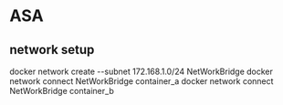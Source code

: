# ASA

## network setup 
docker network create --subnet 172.168.1.0/24 NetWorkBridge
docker network connect NetWorkBridge container_a
docker network connect NetWorkBridge container_b